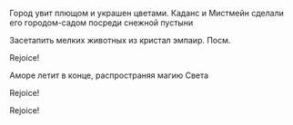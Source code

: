 Город увит плющом и украшен цветами. Каданс и Мистмейн сделали его городом-садом посреди снежной пустыни

Засетапить мелких животных из кристал эмпаир. Посм.

Rejoice!

Аморе летит в конце, распространяя магию Света

Rejoice!

Rejoice!